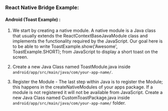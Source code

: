 ### React Native Bridge Example:

#### Android (Toast Example) :

1. We start by creating a native module. A native module is a Java class that usually extends the ReactContextBaseJavaModule class and implements the functionality required by the JavaScript. Our goal here is to be able to write ToastExample.show('Awesome', ToastExample.SHORT); from JavaScript to display a short toast on the screen.

2. Create a new Java Class named ToastModule.java inside `android/app/src/main/java/com/your-app-name/`.

3. Register the Module - The last step within Java is to register the Module; this happens in the createNativeModules of your apps package. If a module is not registered it will not be available from JavaScript. Create a new Java Class named CustomToastPackage.java inside `android/app/src/main/java/com/your-app-name/` folder.


